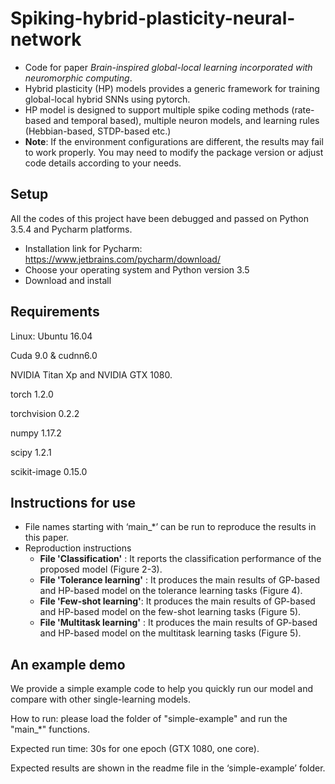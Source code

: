 # Spiking-hybrid-plasticity-neural-network
- Code for paper *Brain-inspired global-local learning incorporated with neuromorphic computing*. 
- Hybrid plasticity (HP) models provides a generic framework for training global-local hybrid SNNs using pytorch.
- HP model is designed to support multiple spike coding methods (rate-based and temporal based), multiple neuron models, and learning rules (Hebbian-based, STDP-based etc.)
- **Note**: If the environment configurations are different, the results may fail to work properly.
You may need to modify the package version or adjust code details according to your needs.

## Setup
All the codes of this project have been debugged and passed on Python 3.5.4 and Pycharm platforms. 
- Installation link for Pycharm: https://www.jetbrains.com/pycharm/download/
- Choose your operating system and Python version 3.5
- Download and install

## Requirements

Linux: Ubuntu 16.04

Cuda 9.0 & cudnn6.0

NVIDIA Titan Xp and NVIDIA GTX 1080. 


torch 1.2.0

torchvision 0.2.2

numpy 1.17.2

scipy 1.2.1

scikit-image 0.15.0

## Instructions for use
- File names starting with ‘main_*’ can be run to reproduce the results in this paper.
- Reproduction instructions 
    - **File 'Classification'** :  It reports the classification performance of the proposed model (Figure 2-3).
    - **File 'Tolerance learning'** : It produces the main results of GP-based and HP-based model on the tolerance learning tasks (Figure 4).
    - **File 'Few-shot learning'**: It produces the main results of GP-based and HP-based model on the few-shot learning tasks (Figure 5).
    - **File 'Multitask learning'**  :  It produces the main results of GP-based and HP-based model on the multitask learning tasks (Figure 5).
    
## An example demo
We provide a simple example code to help you quickly run our model and compare with other single-learning models. 

How to run: please load the folder of "simple-example" and run the "main_*" functions. 

Expected run time: 30s for one epoch (GTX 1080, one core). 

Expected results are shown in the readme file in the ‘simple-example’ folder.
  


